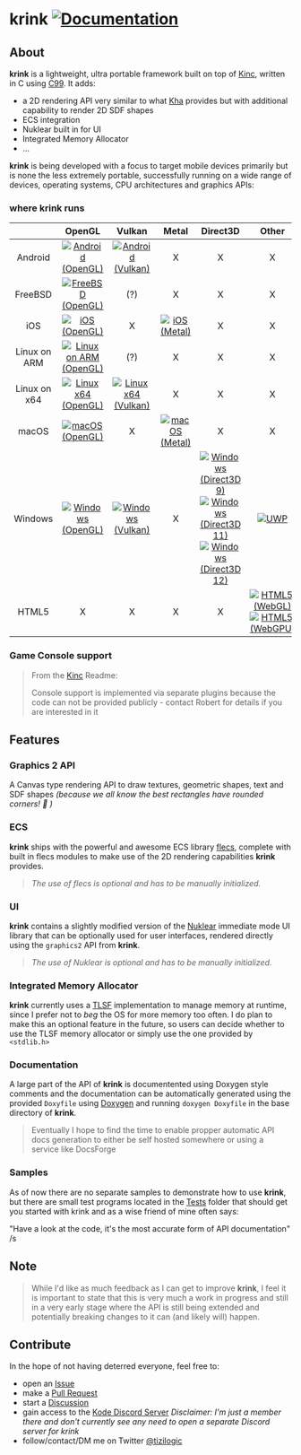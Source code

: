 # krink [![Documentation](https://img.shields.io/badge/docs-docsforge-blue)](http://krink.docsforge.com/)

## About

**krink** is a lightweight, ultra portable framework built on top of
[Kinc](https://github.com/Kode/Kinc), written in C using [C99](https://en.wikipedia.org/wiki/C99).
It adds:
 * a 2D rendering API very similar to what [Kha](https://github.com/Kode/Kha) provides but with additional capability to render 2D SDF shapes
 * ECS integration
 * Nuklear built in for UI
 * Integrated Memory Allocator
 * ...

**krink** is being developed with a focus to target mobile devices primarily but is none the less
extremely portable, successfully running on a wide range of devices, operating systems, CPU
architectures and graphics APIs:

### where krink runs

|  | OpenGL | Vulkan | Metal | Direct3D | Other |
| :-: | :-: | :-: | :-: | :-: | :-: |
| Android | [![Android (OpenGL)](https://github.com/tizilogic/krink/actions/workflows/android-opengl.yml/badge.svg?branch=main)](https://github.com/tizilogic/krink/actions/workflows/android-opengl.yml) | [![Android (Vulkan)](https://github.com/tizilogic/krink/actions/workflows/android-vulkan.yml/badge.svg?branch=main)](https://github.com/tizilogic/krink/actions/workflows/android-vulkan.yml) | X | X | X |
| FreeBSD | [![FreeBSD (OpenGL)](https://github.com/tizilogic/krink/actions/workflows/freebsd-opengl.yml/badge.svg?branch=main)](https://github.com/tizilogic/krink/actions/workflows/freebsd-opengl.yml) | (?) | X | X | X |
| iOS | [![iOS (OpenGL)](https://github.com/tizilogic/krink/actions/workflows/ios-opengl.yml/badge.svg?branch=main)](https://github.com/tizilogic/krink/actions/workflows/ios-opengl.yml) | X | [![iOS (Metal)](https://github.com/tizilogic/krink/actions/workflows/ios-metal.yml/badge.svg?branch=main)](https://github.com/tizilogic/krink/actions/workflows/ios-metal.yml) | X | X |
| Linux on ARM | [![Linux on ARM (OpenGL)](https://github.com/tizilogic/krink/actions/workflows/linux-arm-opengl.yml/badge.svg?branch=main)](https://github.com/tizilogic/krink/actions/workflows/linux-arm-opengl.yml) | (?) | X | X | X |
| Linux on x64 | [![Linux x64 (OpenGL)](https://github.com/tizilogic/krink/actions/workflows/linux-opengl.yml/badge.svg?branch=main)](https://github.com/tizilogic/krink/actions/workflows/linux-opengl.yml) | [![Linux x64 (Vulkan)](https://github.com/tizilogic/krink/actions/workflows/linux-vulkan.yml/badge.svg?branch=main)](https://github.com/tizilogic/krink/actions/workflows/linux-vulkan.yml) | X | X | X |
| macOS | [![macOS (OpenGL)](https://github.com/tizilogic/krink/actions/workflows/macos-opengl.yml/badge.svg?branch=main)](https://github.com/tizilogic/krink/actions/workflows/macos-opengl.yml) | X | [![macOS (Metal)](https://github.com/tizilogic/krink/actions/workflows/macos-metal.yml/badge.svg?branch=main)](https://github.com/tizilogic/krink/actions/workflows/macos-metal.yml) | X | X |
| Windows | [![Windows (OpenGL)](https://github.com/tizilogic/krink/actions/workflows/windows-opengl.yml/badge.svg?branch=main)](https://github.com/tizilogic/krink/actions/workflows/windows-opengl.yml) | [![Windows (Vulkan)](https://github.com/tizilogic/krink/actions/workflows/windows-vulkan.yml/badge.svg?branch=main)](https://github.com/tizilogic/krink/actions/workflows/windows-vulkan.yml) | X | [![Windows (Direct3D 9)](https://github.com/tizilogic/krink/actions/workflows/windows-direct3d9.yml/badge.svg?branch=main)](https://github.com/tizilogic/krink/actions/workflows/windows-direct3d9.yml) <br> [![Windows (Direct3D 11)](https://github.com/tizilogic/krink/actions/workflows/windows-direct3d11.yml/badge.svg?branch=main)](https://github.com/tizilogic/krink/actions/workflows/windows-direct3d11.yml) <br> [![Windows (Direct3D 12)](https://github.com/tizilogic/krink/actions/workflows/windows-direct3d12.yml/badge.svg?branch=main)](https://github.com/tizilogic/krink/actions/workflows/windows-direct3d12.yml) | [![UWP](https://github.com/tizilogic/krink/actions/workflows/uwp.yml/badge.svg?branch=main)](https://github.com/tizilogic/krink/actions/workflows/uwp.yml) |
| HTML5 | X | X | X | X | [![HTML5 (WebGL)](https://github.com/tizilogic/krink/actions/workflows/html5-webgl.yml/badge.svg?branch=main)](https://github.com/tizilogic/krink/actions/workflows/html5-webgl.yml) <br> [![HTML5 (WebGPU)](https://github.com/tizilogic/krink/actions/workflows/html5-webgpu.yml/badge.svg?branch=main)](https://github.com/tizilogic/krink/actions/workflows/html5-webgpu.yml) |

### Game Console support

> From the [Kinc](https://github.com/Kode/Kinc) Readme:
>
> Console support is implemented via separate plugins because the code can not be provided publicly
> \- contact Robert for details if you are interested in it

## Features

### Graphics 2 API

A Canvas type rendering API to draw textures, geometric shapes, text and SDF shapes
*(because we all know the best rectangles have rounded corners! :monocle_face: )*

### ECS

**krink** ships with the powerful and awesome ECS library
[flecs](https://github.com/SanderMertens/flecs), complete with built in flecs modules to make use of
the 2D rendering capabilities **krink** provides.

> *The use of flecs is optional and has to be manually initialized.*

### UI

**krink** contains a slightly modified version of the
[Nuklear](https://github.com/Immediate-Mode-UI/Nuklear) immediate mode UI library that can be
optionally used for user interfaces, rendered directly using the `graphics2` API from **krink**.

> *The use of Nuklear is optional and has to be manually initialized.*

### Integrated Memory Allocator

**krink** currently uses a [TLSF](https://github.com/mattconte/tlsf) implementation to manage memory
at runtime, since I prefer not to *beg* the OS for more memory too often. I do plan to make this an
optional feature in the future, so users can decide whether to use the TLSF memory allocator or
simply use the one provided by `<stdlib.h>`

### Documentation

A large part of the API of **krink** is documentented using Doxygen style comments and the
documentation can be automatically generated using the provided `Doxyfile` using
[Doxygen](https://www.doxygen.nl) and running `doxygen Doxyfile` in the base directory of **krink**.

> Eventually I hope to find the time to enable propper automatic API docs generation to either be
> self hosted somewhere or using a service like DocsForge

### Samples

As of now there are no separate samples to demonstrate how to use **krink**, but there are small
test programs located in the [Tests](Tests) folder that should get you started with krink and as a
wise friend of mine often says:

"Have a look at the code, it's the most accurate form of API documentation" /s

## Note

> While I'd like as much feedback as I can get to improve **krink**, I feel it is important to state
> that this is very much a work in progress and still in a very early stage where the API is still
> being extended and potentially breaking changes to it can (and likely will) happen.

## Contribute

In the hope of not having deterred everyone, feel free to:
 * open an [Issue](https://github.com/tizilogic/krink/issues)
 * make a [Pull Request](https://github.com/tizilogic/krink/pulls)
 * start a [Discussion](https://github.com/tizilogic/krink/discussions)
 * gain access to the [Kode Discord Server](http://discord.kode.tech/) *Disclaimer: I'm just a member there and don't currently see any need to open a separate Discord server for krink*
 * follow/contact/DM me on Twitter [@tizilogic](https://twitter.com/tizilogic)

